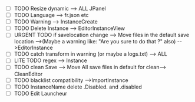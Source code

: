 - [ ] TODO Resize dynamic --> ALL JPanel
- [ ] TODO Language --> fr.json etc
- [ ] TODO Warning --> InstanceCreate
- [ ] TODO Delete Instance --> EditorInstanceView
- [ ] URGENT TODO if savelocation change --> Move files in the default save location -->(Maybe a warning like: "Are you sure to do that ?" also)
-->EditorInstance
- [ ] TODO catch transform in warning (or maybe a logs.txt) --> ALL
- [ ] LITE TODO regex --> Instance
- [ ] TODO clean Save --> Move All save files in default for clean--> CleanEditor
- [ ] TODO blacklist compatibility -->ImportInstance
- [ ] TODO InstanceName delete .Disabled. and .disabled
- [ ] TODO Edit Launcheur
